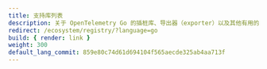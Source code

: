 ```yaml
---
title: 支持库列表
description: 关于 OpenTelemetry Go 的插桩库、导出器（exporter）以及其他有用的组件
redirect: /ecosystem/registry/?language=go
build: { render: link }
weight: 300
default_lang_commit: 859e80c74d61d694104f565aecde325ab4aa713f
---
```

